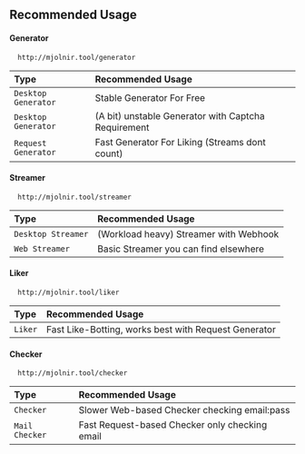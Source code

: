## Recommended Usage

#### Generator

```http
  http://mjolnir.tool/generator
```

 Type     | Recommended Usage              |
 :------- | :------------------------- |
| `Desktop Generator` | Stable Generator For Free |
| `Desktop Generator` | (A bit) unstable Generator with Captcha Requirement  |
| `Request Generator` | Fast Generator For Liking (Streams dont count) |


#### Streamer

```http
  http://mjolnir.tool/streamer
```

 Type     | Recommended Usage              |
 :------- | :------------------------- |
| `Desktop Streamer` | (Workload heavy) Streamer with Webhook |
| `Web Streamer` | Basic Streamer you can find elsewhere  |

#### Liker

```http
  http://mjolnir.tool/liker
```

 Type     | Recommended Usage              |
 :------- | :------------------------- |
| `Liker` | Fast Like-Botting, works best with Request Generator |

#### Checker

```http
  http://mjolnir.tool/checker
```

 Type     | Recommended Usage              |
 :------- | :------------------------- |
| `Checker` | Slower Web-based Checker checking email:pass |
| `Mail Checker` | Fast Request-based Checker only checking email |
